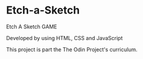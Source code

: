# Etch-a-Sketch

Etch A Sketch GAME

Developed by using HTML, CSS and JavaScript

This project is part the The Odin Project's curriculum.
